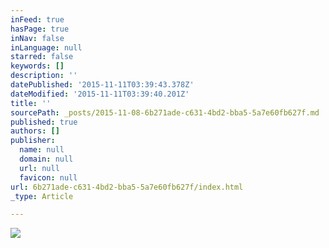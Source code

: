 ```yaml
---
inFeed: true
hasPage: true
inNav: false
inLanguage: null
starred: false
keywords: []
description: ''
datePublished: '2015-11-11T03:39:43.378Z'
dateModified: '2015-11-11T03:39:40.201Z'
title: ''
sourcePath: _posts/2015-11-08-6b271ade-c631-4bd2-bba5-5a7e60fb627f.md
published: true
authors: []
publisher:
  name: null
  domain: null
  url: null
  favicon: null
url: 6b271ade-c631-4bd2-bba5-5a7e60fb627f/index.html
_type: Article

---
```

![](https://the-grid-user-content.s3-us-west-2.amazonaws.com/aecaa30e-59b7-49a6-9505-f5225b8fd238.jpg)